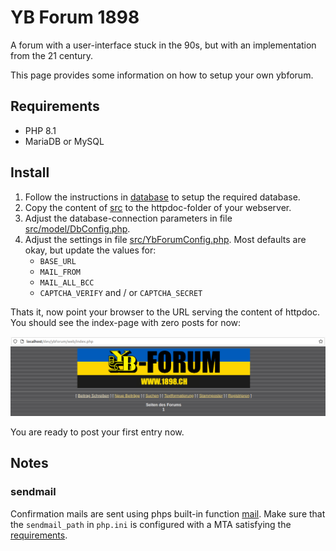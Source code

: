 # YB Forum 1898

A forum with a user-interface stuck in the 90s, but with an implementation from the 21 century.

This page provides some information on how to setup your own ybforum.

## Requirements
- PHP 8.1
- MariaDB or MySQL

## Install
1. Follow the instructions in [database](database) to setup the required database.
2. Copy the content of [src](src) to the httpdoc-folder of your webserver.
3. Adjust the database-connection parameters in file [src/model/DbConfig.php](src/model/DbConfig.php).
4. Adjust the settings in file [src/YbForumConfig.php](src/YbForumConfig.php). Most defaults are okay, but update the values for:
   - `BASE_URL`
   - `MAIL_FROM`
   - `MAIL_ALL_BCC`
   - `CAPTCHA_VERIFY` and / or `CAPTCHA_SECRET`

Thats it, now point your browser to the URL serving the content of httpdoc. You should see the index-page with zero posts for now:

![Empty index](index.png)

You are ready to post your first entry now.

## Notes
### sendmail
Confirmation mails are sent using phps built-in function [mail](https://www.php.net/manual/de/function.mail.php). Make sure that the `sendmail_path` in `php.ini` is configured with a MTA satisfying the [requirements](https://www.php.net/manual/en/mail.requirements.php).
